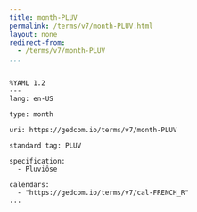 ```yaml
---
title: month-PLUV
permalink: /terms/v7/month-PLUV.html
layout: none
redirect-from:
  - /terms/v7/month-PLUV
...
```


```

%YAML 1.2
---
lang: en-US

type: month

uri: https://gedcom.io/terms/v7/month-PLUV

standard tag: PLUV

specification:
  - Pluviôse

calendars:
  - "https://gedcom.io/terms/v7/cal-FRENCH_R"
...

```
